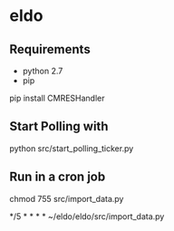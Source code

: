 # eldo

## Requirements
* python 2.7
* pip

pip install CMRESHandler

## Start Polling with

python src/start_polling_ticker.py

## Run in a cron job

chmod 755 src/import_data.py

*/5 * * * * ~/eldo/eldo/src/import_data.py